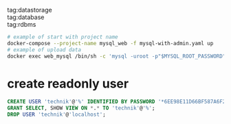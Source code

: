 tag:datastorage  
tag:database  
tag:rdbms  

```bash
# example of start with project name
docker-compose --project-name mysql_web -f mysql-with-admin.yaml up
# example of upload data
docker exec web_mysql /bin/sh -c 'mysql -uroot -p"$MYSQL_ROOT_PASSWORD" < /scripts/script-ddl.sql'
```

# create readonly user
```sql
CREATE USER 'technik'@'%' IDENTIFIED BY PASSWORD '*6EE98E11D66BF587A6F24F3A59A4DC0405C3B4D0';
GRANT SELECT, SHOW VIEW ON *.* TO 'technik'@'%';
DROP USER 'technik'@'localhost';                                  
```
